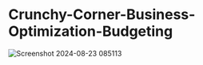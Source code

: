 # Crunchy-Corner-Business-Optimization-Budgeting

![Screenshot 2024-08-23 085113](https://github.com/user-attachments/assets/bea8af91-f26e-460d-8fc0-58dcb2115f5b)


